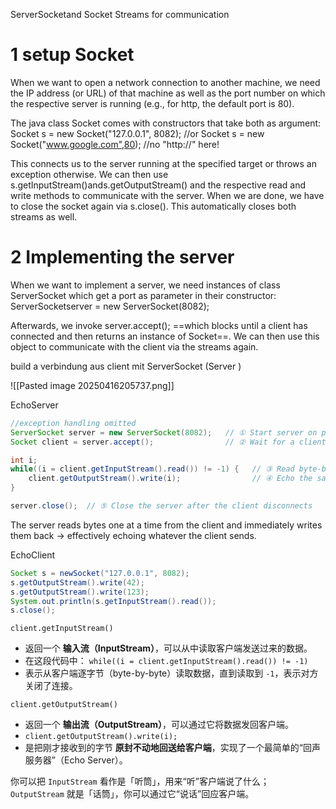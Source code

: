 
ServerSocketand Socket
Streams for communication

# 1 setup Socket 

When we want to open a network connection to another machine, we need the IP address (or URL) of that machine as well as the port number on which the respective server is running (e.g., for http, the default port is 80).


The java class Socket comes with constructors that take both as argument:
Socket s = new Socket("127.0.0.1", 8082); //or
Socket s = new Socket("www.google.com",80); //no "http://" here!

This connects us to the server running at the specified target or throws an exception otherwise.
We can then use s.getInputStream()ands.getOutputStream() and the respective read and write methods to communicate with the server.
When we are done, we have to close the socket again via s.close(). This automatically closes both streams as well.


# 2 Implementing the server


When we want to implement a server, we need instances of class ServerSocket which get a port as parameter in their constructor:
ServerSocketserver = new ServerSocket(8082);

Afterwards, we invoke server.accept(); ==which blocks until a client has connected and then returns an instance of Socket==. We can then use this object to communicate with the client via the streams again.

build a verbindung aus client mit ServerSocket (Server )

![[Pasted image 20250416205737.png]]

EchoServer
```java
//exception handling omitted
ServerSocket server = new ServerSocket(8082);   // ① Start server on port 8082
Socket client = server.accept();                // ② Wait for a client to connect (blocking call)

int i;
while((i = client.getInputStream().read()) != -1) {   // ③ Read byte-by-byte from the client
    client.getOutputStream().write(i);                // ④ Echo the same byte back to the client
}

server.close();  // ⑤ Close the server after the client disconnects
```

The server reads bytes one at a time from the client and immediately writes them back → effectively echoing whatever the client sends.


EchoClient
```java
Socket s = newSocket("127.0.0.1", 8082);
s.getOutputStream().write(42);
s.getOutputStream().write(123);
System.out.println(s.getInputStream().read());
s.close();
```


`client.getInputStream()`
- 返回一个 **输入流（InputStream）**，可以从中读取客户端发送过来的数据。
- 在这段代码中：  `while((i = client.getInputStream().read()) != -1)`
- 表示从客户端逐字节（byte-by-byte）读取数据，直到读取到 `-1`，表示对方关闭了连接。

 `client.getOutputStream()`
- 返回一个 **输出流（OutputStream）**，可以通过它将数据发回客户端。
- `client.getOutputStream().write(i);`
- 是把刚才接收到的字节 **原封不动地回送给客户端**，实现了一个最简单的“回声服务器”（Echo Server）。

你可以把 `InputStream` 看作是「听筒」，用来“听”客户端说了什么；  
`OutputStream` 就是「话筒」，你可以通过它“说话”回应客户端。

